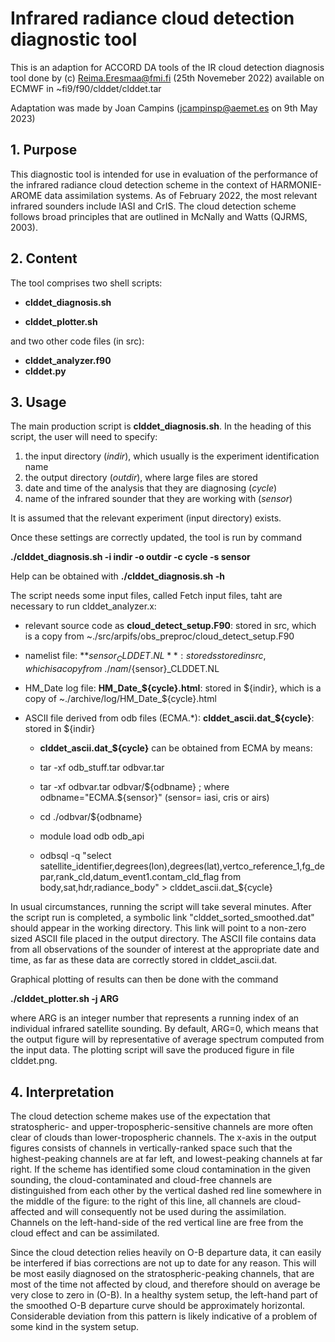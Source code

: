 # Infrared radiance cloud detection diagnostic tool

This is an adaption for ACCORD DA tools of the IR cloud detection diagnosis tool done by (c) Reima.Eresmaa@fmi.fi 
(25th Novemeber 2022) available on ECMWF in ~fi9/f90/clddet/clddet.tar

Adaptation was made by Joan Campins (jcampinsp@aemet.es on 9th May 2023)


## 1. Purpose

This diagnostic tool is intended for use in evaluation of the performance of the infrared radiance cloud detection scheme in the
context of HARMONIE-AROME data assimilation systems. As of February 2022, the most relevant infrared sounders include IASI and CrIS. The
cloud detection scheme follows broad principles that are outlined in McNally and Watts (QJRMS, 2003).


## 2. Content

The tool comprises two shell scripts:

- **clddet_diagnosis.sh**

- **clddet_plotter.sh**

and two other code files (in src):

- **clddet_analyzer.f90** 
- **clddet.py**


## 3. Usage

The main production script is **clddet_diagnosis.sh**. In the heading of this script, the user will need to specify:

1. the input directory (*indir*), which usually is the experiment identification name
2. the output directory (*outdir*), where large files are stored
3. date and time of the analysis that they are diagnosing (*cycle*)
4. name of the infrared sounder that they are working with (*sensor*) 

It is assumed that the relevant experiment (input directory) exists.

Once these settings are correctly updated, the tool is run by command

**./clddet_diagnosis.sh -i indir -o outdir -c cycle -s sensor**

Help can be obtained with **./clddet_diagnosis.sh -h**

The script needs some input files, called Fetch input files, taht are necessary to run clddet_analyzer.x:

- relevant source code as **cloud_detect_setup.F90**: stored in src, which is a copy from ~./src/arpifs/obs_preproc/cloud_detect_setup.F90

- namelist file: **${sensor}_CLDDET.NL**: stored s stored in src, which is a copy from ~./nam/${sensor}_CLDDET.NL

- HM_Date log file: **HM_Date_${cycle}.html**: stored in ${indir}, which is a copy of ~./archive/log/HM_Date_${cycle}.html

- ASCII file derived from odb files (ECMA.*): **clddet_ascii.dat_${cycle}**: stored in ${indir}

  - **clddet_ascii.dat_${cycle}** can be obtained from ECMA by means:
  
  - tar -xf odb_stuff.tar odbvar.tar
  - tar -xf odbvar.tar odbvar/${odbname} ; where  odbname="ECMA.${sensor}" (sensor= iasi, cris or airs)
  - cd ./odbvar/${odbname}
  - module load odb odb_api
  - odbsql -q "select satellite_identifier,degrees(lon),degrees(lat),vertco_reference_1,fg_depar,rank_cld,datum_event1.contam_cld_flag from body,sat,hdr,radiance_body" > clddet_ascii.dat_${cycle}


In usual circumstances, running the script will take several minutes. After the script run is completed, a symbolic link "clddet_sorted_smoothed.dat" should appear 
in the working directory. This link will point to a non-zero sized ASCII file placed in the output directory. The ASCII file contains data from all observations 
of the sounder of interest at the appropriate date and time, as far as these data are correctly stored in clddet_ascii.dat.

Graphical plotting of results can then be done with the command

**./clddet_plotter.sh -j ARG**

where ARG is an integer number that represents a running index of an individual infrared satellite sounding. By default, ARG=0, which means
that the output figure will by representative of average spectrum computed from the input data. The plotting script will save the
produced figure in file clddet.png.


## 4. Interpretation

The cloud detection scheme makes use of the expectation that stratospheric- and upper-tropospheric-sensitive channels are more
often clear of clouds than lower-tropospheric channels. The x-axis in the output figures consists of channels in vertically-ranked space
such that the highest-peaking channels are at far left, and lowest-peaking channels at far right. If the scheme has identified
some cloud contamination in the given sounding, the cloud-contaminated and cloud-free channels are distinguished from each other by the
vertical dashed red line somewhere in the middle of the figure: to the right of this line, all channels are cloud-affected and will
consequently not be used during the assimilation. Channels on the left-hand-side of the red vertical line are free from the cloud effect
and can be assimilated.

Since the cloud detection relies heavily on O-B departure data, it can easily be interfered if bias corrections are not up to date for any
reason. This will be most easily diagnosed on the stratospheric-peaking channels, that are most of the time not affected
by cloud, and therefore should on average be very close to zero in (O-B). In a healthy system setup, the left-hand part of the smoothed
O-B departure curve should be approximately horizontal. Considerable deviation from this pattern is likely indicative of a problem of some
kind in the system setup.
